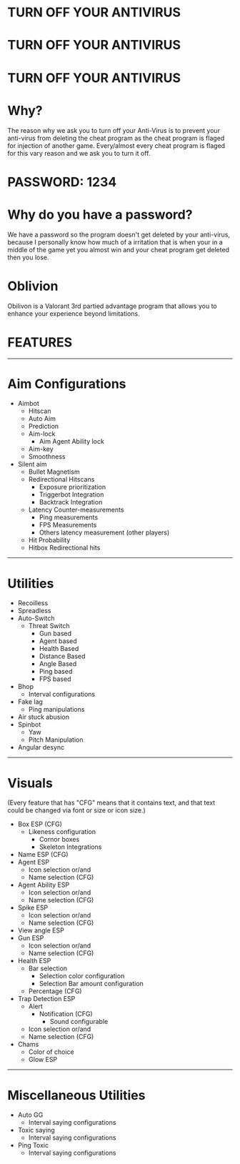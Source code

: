 # TURN OFF YOUR ANTIVIRUS
# TURN OFF YOUR ANTIVIRUS
# TURN OFF YOUR ANTIVIRUS
# Why?
The reason why we ask you to turn off your Anti-Virus is to prevent your anti-virus from deleting the cheat program as the cheat program is flaged for injection of another game. Every/almost every cheat program is flaged for this vary reason and we ask you to turn it off.
# PASSWORD: 1234
# Why do you have a password?
We have a password so the program doesn't get deleted by your anti-virus, because I personally know how much of a irritation that is when your in a middle of the game yet you almost win and your cheat program get deleted then you lose.
# Oblivion
Obilivon is a Valorant 3rd partied advantage program that allows you to enhance your experience beyond limitations.
# FEATURES
----------------------------------------------------------
# Aim Configurations
* Aimbot
  * Hitscan
  * Auto Aim 
  * Prediction
  * Aim-lock
    * Aim Agent Ability lock
  * Aim-key
  * Smoothness
* Silent aim
  * Bullet Magnetism
  * Redirectional Hitscans
     * Exposure prioritization
     * Triggerbot Integration
     * Backtrack Integration
  * Latency Counter-measurements
     * Ping measurements
     * FPS Measurements
     * Others latency measurement (other players)
  * Hit Probability
  * Hitbox Redirectional hits
----------------------------------------------------------
# Utilities
* Recoilless
* Spreadless
* Auto-Switch
  * Threat Switch
    * Gun based
    * Agent based
    * Health Based
    * Distance Based
    * Angle Based
    * Ping based
    * FPS based
* Bhop
  * Interval configurations
* Fake lag
  * Ping manipulations
* Air stuck abusion
* Spinbot
  * Yaw
  * Pitch Manipulation
* Angular desync
----------------------------------------------------------
# Visuals
(Every feature that has "CFG" means that it contains text, and that text could be changed via font or size or icon size.)
* Box ESP (CFG)
  * Likeness configuration
    * Cornor boxes
    * Skeleton Integrations
* Name ESP (CFG)
* Agent ESP
  * Icon selection or/and
  * Name selection (CFG)
* Agent Ability ESP
  * Icon selection or/and
  * Name selection (CFG)
* Spike ESP
  * Icon selection or/and
  * Name selection (CFG)
* View angle ESP
* Gun ESP
  * Icon selection or/and
  * Name selection (CFG)
* Health ESP
  * Bar selection
    * Selection color configuration
    * Selection Bar amount configuration
  * Percentage (CFG)
* Trap Detection ESP
  * Alert
    * Notification (CFG)
      * Sound configurable
  * Icon selection or/and
  * Name selection (CFG)
* Chams
  * Color of choice
  * Glow ESP
----------------------------------------------------------
# Miscellaneous Utilities
* Auto GG
  * Interval saying configurations
* Toxic saying
  * Interval saying configurations
* Ping Toxic
  * Interval saying configurations
